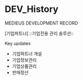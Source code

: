 # DEV_History
MEDIEUS DEVELOPMENT RECORD

[기업파트너]
::기업전용 관리 솔루션::

Key updates
- 기업파트너 개설
- 기업정보관리
- 기업상품관리
- 판매정산
